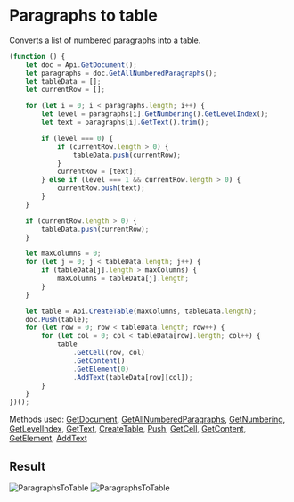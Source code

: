 # Paragraphs to table

Converts a list of numbered paragraphs into a table.

```ts
(function () {
    let doc = Api.GetDocument();
    let paragraphs = doc.GetAllNumberedParagraphs();
    let tableData = [];
    let currentRow = [];

    for (let i = 0; i < paragraphs.length; i++) {
        let level = paragraphs[i].GetNumbering().GetLevelIndex();
        let text = paragraphs[i].GetText().trim();

        if (level === 0) {
            if (currentRow.length > 0) {
                tableData.push(currentRow);
            }
            currentRow = [text];
        } else if (level === 1 && currentRow.length > 0) {
            currentRow.push(text);
        }
    }

    if (currentRow.length > 0) {
        tableData.push(currentRow);
    }

    let maxColumns = 0;
    for (let j = 0; j < tableData.length; j++) {
        if (tableData[j].length > maxColumns) {
            maxColumns = tableData[j].length;
        }
    }

    let table = Api.CreateTable(maxColumns, tableData.length);
    doc.Push(table);
    for (let row = 0; row < tableData.length; row++) {
        for (let col = 0; col < tableData[row].length; col++) {
            table
                .GetCell(row, col)
                .GetContent()
                .GetElement(0)
                .AddText(tableData[row][col]);
        }
    }
})();
```

Methods used: [GetDocument](/site/docs/office-api/usage-api/text-document-api/Api/Methods/GetDocument.md), [GetAllNumberedParagraphs](/site/docs/office-api/usage-api/text-document-api/ApiDocument/Methods/GetAllNumberedParagraphs.md), [GetNumbering](/site/docs/office-api/usage-api/text-document-api/ApiParagraph/Methods/GetNumbering.md), [GetLevelIndex](/site/docs/office-api/usage-api/text-document-api/ApiNumberingLevel/Methods/GetLevelIndex.md), [GetText](/site/docs/office-api/usage-api/text-document-api/ApiParagraph/Methods/GetText.md), [CreateTable](/site/docs/office-api/usage-api/text-document-api/Api/Methods/CreateTable.md), [Push](/site/docs/office-api/usage-api/text-document-api/ApiDocument/Methods/Push.md), [GetCell](/site/docs/office-api/usage-api/text-document-api/ApiTable/Methods/GetCell.md), [GetContent](/site/docs/office-api/usage-api/text-document-api/ApiTableCell/Methods/GetContent.md), [GetElement](/site/docs/office-api/usage-api/text-document-api/ApiDocumentContent/Methods/GetElement.md), [AddText](/site/docs/office-api/usage-api/text-document-api/ApiParagraph/Methods/AddText.md)

## Result

![ParagraphsToTable](/assets/images/plugins/paragraphs-to-table.png#gh-light-mode-only)
![ParagraphsToTable](/assets/images/plugins/paragraphs-to-table.dark.png#gh-dark-mode-only)
